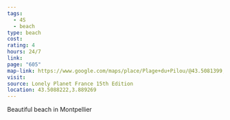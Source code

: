 ```yaml
---
tags:
  - 4S
  - beach
type: beach
cost: 
rating: 4
hours: 24/7
link: 
page: "605"
map-link: https://www.google.com/maps/place/Plage+du+Pilou/@43.5081399,3.8864052,17z/data=!3m1!4b1!4m6!3m5!1s0x12b6b1b6f37d179d:0xfec435471e9a4018!8m2!3d43.508136!4d3.8889801!16s%2Fg%2F11lbyxw_9r?entry=ttu&g_ep=EgoyMDI0MTAyOS4wIKXMDSoASAFQAw%3D%3D
visit: 
source: Lonely Planet France 15th Edition
location: 43.5088222,3.889269
---
```

Beautiful beach in Montpellier
